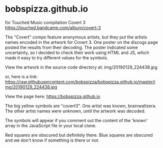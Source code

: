 # bobspizza.github.io
for Touched Music compilation Covert 3
https://touched.bandcamp.com/album/covert-3

The "Covert" comps feature anonymous artists, but they put the artists names encoded in the artwork for Covert 3. One poster on the discogs page posted the results from their decoding. The poster indicated some uncertainty, so I decided to check their work using HTML and JS, which made it easy to try different values for the symbols. 

View the artwork in the source code directory at: img/20190129_224438.jpg

or, here is a link: https://raw.githubusercontent.com/bobspizza/bobspizza.github.io/master/img/20190129_224438.jpg

View the page here: https://bobspizza.github.io

The big yellow symbols are "covert3". One artist was known, brainwaltzera. The other artist names were unknown, until the artwork was decoded.

The symbols will appear if you comment out the content of the 'known' array in the JavaScript file in your local clone. 

Red squares are obscured but definitely there. Blue squares are obscured and we don't know if something is there or not.
